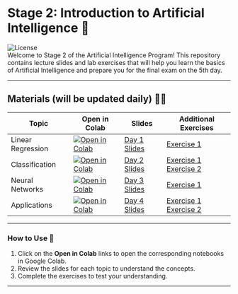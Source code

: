 # Stage 2: Introduction to Artificial Intelligence 📘

![License](https://img.shields.io/badge/license-MIT-blue.svg)  
Welcome to Stage 2 of the Artificial Intelligence Program! This repository contains lecture slides and lab exercises that will help you learn the basics of Artificial Intelligence and prepare you for the final exam on the 5th day.

---

## Materials (will be updated daily) 🧑‍🏫

| Topic                 | Open in Colab                                             | Slides                                         | Additional Exercises                        |
|-----------------------|-----------------------------------------------------------|-----------------------------------------------|--------------------------------------------|
| Linear Regression      | [![Open in Colab](https://colab.research.google.com/assets/colab-badge.svg)](https://colab.research.google.com/drive/1gGRJb7g35BCHKth89lDw-JVJkfP1pRrv?usp=sharing) | [Day 1 Slides](https://github.com/AhmadSait/IntroAI/blob/main/Day_1(annotated).pdf) | [Exercise 1](https://colab.research.google.com/drive/1-EYa2LsT6gf9AhItVn51hr12-NTTub2z?usp=sharing)          |
| Classification    | [![Open in Colab](https://colab.research.google.com/assets/colab-badge.svg)](https://colab.research.google.com/drive/1F1hGat2C-14Jnp4DnaD4dqdj9YAvlYxq?usp=sharing) | [Day 2 Slides](https://github.com/AhmadSait/IntroAI/blob/main/Day_2(annotated).pdf) | [Exercise 1](https://colab.research.google.com/drive/1LPPA6mfzbCWdHi1arGhmMYYRZ-VpPFNF?usp=sharing) [Exercise 2](https://colab.research.google.com/drive/1QNvn2Xan9dizQamr0CZ29vEFjzolgtgq?usp=sharing)         |
| Neural Networks        | [![Open in Colab](https://colab.research.google.com/assets/colab-badge.svg)](https://colab.research.google.com/drive/1mvoQz5YFwQqhNh3QeFxisIu-BwLBS02Z?usp=sharing) | [Day 3 Slides](https://github.com/AhmadSait/IntroAI/blob/main/Day_3(annotated).pdf) | [Exercise 1](https://colab.research.google.com/drive/1F48jd_JAUTEVeNPoKLImdrys7XPrs0zn?usp=sharing)         |
| Applications           | [![Open in Colab](https://colab.research.google.com/assets/colab-badge.svg)](https://colab.research.google.com/drive/1N6ZQSB6tLMqvkQ3auTfdGJYoczd5SvS1?usp=sharing) | [Day 4 Slides](https://github.com/AhmadSait/IntroAI/blob/main/Day4.pdf) | [Exercise 1](https://colab.research.google.com/drive/1AgIP95TLpLLp1YDn7TN19D_hklhZMSnT?usp=sharing) [Exercise 2](#) |

---

### How to Use 📖
1. Click on the **Open in Colab** links to open the corresponding notebooks in Google Colab.
2. Review the slides for each topic to understand the concepts.
3. Complete the exercises to test your understanding.

---

